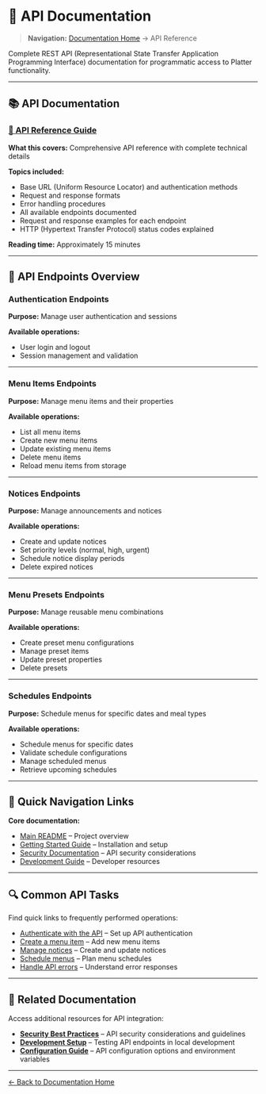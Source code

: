 # 📡 API Documentation

> **Navigation:** [Documentation Home](../README.md) → API Reference

Complete REST API (Representational State Transfer Application Programming Interface) documentation for programmatic access to Platter functionality.

---

## 📚 API Documentation

### [📖 API Reference Guide](reference.md)

**What this covers:** Comprehensive API reference with complete technical details

**Topics included:**
- Base URL (Uniform Resource Locator) and authentication methods
- Request and response formats
- Error handling procedures
- All available endpoints documented
- Request and response examples for each endpoint
- HTTP (Hypertext Transfer Protocol) status codes explained

**Reading time:** Approximately 15 minutes

---

## 🔗 API Endpoints Overview

### Authentication Endpoints

**Purpose:** Manage user authentication and sessions

**Available operations:**
- User login and logout
- Session management and validation

---

### Menu Items Endpoints

**Purpose:** Manage menu items and their properties

**Available operations:**
- List all menu items
- Create new menu items
- Update existing menu items
- Delete menu items
- Reload menu items from storage

---

### Notices Endpoints

**Purpose:** Manage announcements and notices

**Available operations:**
- Create and update notices
- Set priority levels (normal, high, urgent)
- Schedule notice display periods
- Delete expired notices

---

### Menu Presets Endpoints

**Purpose:** Manage reusable menu combinations

**Available operations:**
- Create preset menu configurations
- Manage preset items
- Update preset properties
- Delete presets

---

### Schedules Endpoints

**Purpose:** Schedule menus for specific dates and meal types

**Available operations:**
- Schedule menus for specific dates
- Validate schedule configurations
- Manage scheduled menus
- Retrieve upcoming schedules

---

## 🎯 Quick Navigation Links

**Core documentation:**
- [Main README](../../README.md) – Project overview
- [Getting Started Guide](../guides/getting-started.md) – Installation and setup
- [Security Documentation](../architecture/security.md) – API security considerations
- [Development Guide](../development/README.md) – Developer resources

---

## 🔍 Common API Tasks

Find quick links to frequently performed operations:

- [Authenticate with the API](reference.md#authentication) – Set up API authentication
- [Create a menu item](reference.md#create-menu-item) – Add new menu items
- [Manage notices](reference.md#notices) – Create and update notices
- [Schedule menus](reference.md#schedules) – Plan menu schedules
- [Handle API errors](reference.md#error-handling) – Understand error responses

---

## 📖 Related Documentation

Access additional resources for API integration:

- **[Security Best Practices](../architecture/security.md)** – API security considerations and guidelines
- **[Development Setup](../development/setup.md)** – Testing API endpoints in local development
- **[Configuration Guide](../guides/configuration.md)** – API configuration options and environment variables

---

[← Back to Documentation Home](../README.md)